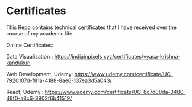 # Certificates

This Repo contains technical certificates that I have received over the course of my academic life

Online Certificates:

Data Visualization : https://indiainpixels.xyz/certificates/vyasa-krishna-kandukuri

Web Development, Udemy: https://www.udemy.com/certificate/UC-7920107d-f81a-4188-8ae6-137ea3d5a043/

React, Udemy : https://www.udemy.com/certificate/UC-8c7d08da-3480-48f0-a8c6-8902f6b41519/



